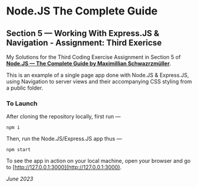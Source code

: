 # Node.JS The Complete Guide

## Section 5 — Working With Express.JS & Navigation - Assignment: Third Exericse

My Solutions for the Third Coding Exercise Assignment in Section 5 of **[Node.JS — The Complete Guide by Maximillian Schwazrzmüller](https://www.udemy.com/course/nodejs-the-complete-guide/)**.

This is an example of a single page app done with Node.JS & Express.JS, using Navigation to server views and their accompanying CSS styling from a public folder.

### To Launch

After cloning the repository locally, first run —

```
npm i
```

Then, run the Node.JS/Express.JS app thus —

```
npm start
```

To see the app in action on your local machine, open your browser and go to [http://127.0.0.1:3000](http://127.0.0.1:3000).

*June 2023*

